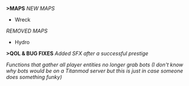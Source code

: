 **>MAPS**
*NEW MAPS*
- Wreck

*REMOVED MAPS*
- Hydro

**>QOL & BUG FIXES**
*Added SFX after a successful prestige*

*Functions that gather all player entities no longer grab bots (I don't know why bots would be on a Titanmod server but this is just in case someone does something funky)*